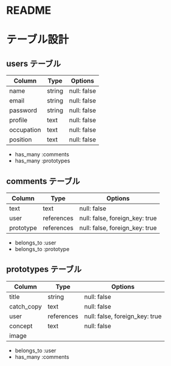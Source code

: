 # README

# テーブル設計

## users テーブル

| Column   | Type   | Options     |
| -------- | ------ | ----------- |
| name     | string | null: false |
| email    | string | null: false |
| password | string | null: false |
| profile  | text   | null: false |
| occupation | text | null: false |
| position | text   | null: false |

- has_many :comments
- has_many :prototypes

## comments テーブル

| Column | Type   | Options     |
| ------ | ---------- | --------------------------------- |
| text   | text       | null: false                       |
| user   | references | null: false, foreign_key: true    |
| prototype | references | null: false, foreign_key: true |

- belongs_to :user
- belongs_to :prototype

## prototypes テーブル

| Column  | Type       | Options                        |
| ------- | ---------- | ------------------------------ |
| title   | string     | null: false                    |
| catch_copy | text    | null: false                    |
| user    | references | null: false, foreign_key: true |
| concept | text       | null: false                    |
| image   |

- belongs_to :user
- has_many :comments